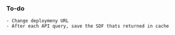 ### To-do 
    - Change deploymeny URL
    - After each API query, save the SDF thats returned in cache
 
